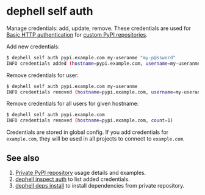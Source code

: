 # dephell self auth

Manage credentials: add, update, remove. These credentials are used for [Basic HTTP authentication](https://en.wikipedia.org/wiki/Basic_access_authentication) for [custom PyPI repositories](https://www.python.org/dev/peps/pep-0503/).

Add new credentials:

```bash
$ dephell self auth pypi.example.com my-useranme "my-p@ssword"
INFO credentials added (hostname=pypi.example.com, username=my-useranme)
```

Remove credentials for user:

```bash
$ dephell self auth pypi.example.com my-useranme
INFO credentials removed (hostname=pypi.example.com, username=my-useranme)
```

Remove credentials for all users for given hostname:

```bash
$ dephell self auth pypi.example.com
INFO credentials removed (hostname=pypi.example.com, count=1)
```

Credentials are stored in global config. If you add credentials for `example.com`, they will be used in all projects to connect to `example.com`.

## See also

1. [Private PyPI repository](use-warehouse) usage details and examples.
1. [dephell inspect auth](cmd-inspect-auth) to list added credentials.
1. [dephell deps install](cmd-deps-install) to install dependencies from private repository.
